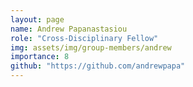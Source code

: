 ```yaml
---
layout: page
name: Andrew Papanastasiou
role: "Cross-Disciplinary Fellow"
img: assets/img/group-members/andrew
importance: 8
github: "https://github.com/andrewpapa"
---
```

